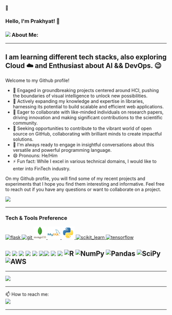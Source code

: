 🤠 
### Hello, I'm Prakhyat! 👋
### <img src="https://github.com/TheDudeThatCode/TheDudeThatCode/blob/master/Assets/Developer.gif" width="45" /> About Me:
---

I am learning different tech stacks, also exploring Cloud :cloud: and Enthusiast about AI && DevOps. :wink:
---

Welcome to my Github profile!

- 🔭 Engaged in groundbreaking projects centered around HCI, pushing the boundaries of visual intelligence to unlock new possibilities.
- 🌱 Actively expanding my knowledge and expertise in libraries, harnessing its potential to build scalable and efficient web applications.
- 🤠 Eager to collaborate with like-minded individuals on research papers, driving innovation and making significant contributions to the scientific 
     community.
- 🤔 Seeking opportunities to contribute to the vibrant world of open source on GitHub, collaborating with brilliant minds to create impactful solutions.
- 💬 I'm always ready to engage in insightful conversations about this versatile and powerful programming language.
- 😄 Pronouns: He/Him
- ⚡ Fun fact: While I excel in various technical domains, I would like to enter into FinTech industry.

On my Github profile, you will find some of my recent projects and experiments that I hope you find them interesting and informative. Feel free to reach out if you have any questions or want to collaborate on a project.

![](https://camo.githubusercontent.com/992babdffd8c74a1502de375fbdf7e4d54773242/68747470733a2f2f6d656469612e67697068792e636f6d2f6d656469612f53576f536b4e36447854737a71494b4571762f67697068792e676966)

---



### Tech & Tools Preference

<p align="left"> <a href="https://flask.palletsprojects.com/" target="_blank"> <img src="https://www.vectorlogo.zone/logos/pocoo_flask/pocoo_flask-icon.svg" alt="flask" width="40" height="40"/> </a> <a href="https://git-scm.com/" target="_blank"> <img src="https://www.vectorlogo.zone/logos/git-scm/git-scm-icon.svg" alt="git" width="40" height="40"/> </a> <a href="https://www.mongodb.com/" target="_blank"> <img src="https://raw.githubusercontent.com/devicons/devicon/master/icons/mongodb/mongodb-original-wordmark.svg" alt="mongodb" width="40" height="40"/> </a> <a href="https://www.mysql.com/" target="_blank"> <img src="https://raw.githubusercontent.com/devicons/devicon/master/icons/mysql/mysql-original-wordmark.svg" alt="mysql" width="40" height="40"/> </a> <a href="https://www.python.org" target="_blank"> <img src="https://raw.githubusercontent.com/devicons/devicon/master/icons/python/python-original.svg" alt="python" width="40" height="40"/> </a> <a href="https://scikit-learn.org/" target="_blank"> <img src="https://upload.wikimedia.org/wikipedia/commons/0/05/Scikit_learn_logo_small.svg" alt="scikit_learn" width="40" height="40"/> </a> <a href="https://www.tensorflow.org" target="_blank"> <img src="https://www.vectorlogo.zone/logos/tensorflow/tensorflow-icon.svg" alt="tensorflow" width="40" height="40"/> </a> </p>

<img src="https://img.shields.io/badge/Python-14354C?style=for-the-badge&logo=python&logoColor=white"> <img src="https://img.shields.io/badge/OpenCV-27338e?style=for-the-badge&logo=OpenCV&logoColor=white"> <img src="https://img.shields.io/badge/HTML5-E34F26?style=for-the-badge&logo=html5&logoColor=white"> <img src="https://img.shields.io/badge/CSS3-1572B6?style=for-the-badge&logo=css3&logoColor=white"> <img src="https://img.shields.io/badge/JavaScript-323330?style=for-the-badge&logo=javascript&logoColor=F7DF1E"> <img src="https://img.shields.io/badge/Bootstrap-563D7C?style=for-the-badge&logo=bootstrap&logoColor=white"><img src="https://img.shields.io/badge/Git-F05032?style=for-the-badge&logo=git&logoColor=white"> <img src="https://img.shields.io/badge/Linux-FCC624?style=for-the-badge&logo=linux&logoColor=black"> <img src="https://img.shields.io/badge/sublime_text-%23575757.svg?&style=for-the-badge&logo=sublime-text&logoColor=important">
![R](https://img.shields.io/badge/r-%23276DC3.svg?style=for-the-badge&logo=r&logoColor=white)
![NumPy](https://img.shields.io/badge/numpy-%23013243.svg?style=for-the-badge&logo=numpy&logoColor=white)
![Pandas](https://img.shields.io/badge/pandas-%23150458.svg?style=for-the-badge&logo=pandas&logoColor=white)
![SciPy](https://img.shields.io/badge/SciPy-%230C55A5.svg?style=for-the-badge&logo=scipy&logoColor=%white)
![AWS](https://img.shields.io/badge/Amazon_AWS-232F3E?style=for-the-badge&logo=amazon-aws&logoColor=white)
---
---
<img src="https://github-readme-stats.vercel.app/api?username=prakhyatc&&show_icons=true&title_color=ffffff&icon_color=bb2acf&text_color=daf7dc&bg_color=151515">

---

📫 How to reach me:<br>
[<img src="https://img.shields.io/badge/LinkedIn-0077B5?style=for-the-badge&logo=linkedin&logoColor=white">](https://www.linkedin.com/in/prakhyat-c-96a4741a0/)

---
